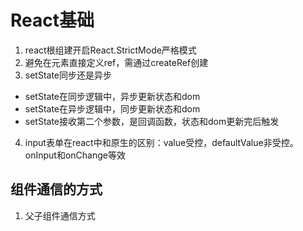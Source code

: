 # React基础

1. react根组建开启React.StrictMode严格模式
2. 避免在元素直接定义ref，需通过createRef创建
3. setState同步还是异步
  - setState在同步逻辑中，异步更新状态和dom
  - setState在异步逻辑中，同步更新状态和dom
  - setState接收第二个参数，是回调函数，状态和dom更新完后触发
4. input表单在react中和原生的区别：value受控，defaultValue非受控。onInput和onChange等效

##  组件通信的方式
1. 父子组件通信方式